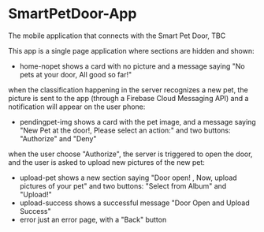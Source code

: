 # SmartPetDoor-App

The mobile application that connects with the Smart Pet Door, TBC

This app is a single page application where sections are hidden and shown:


- home-nopet
  shows a card with no picture and a message saying "No pets at your door, All good so far!"
  
when the classification happening in the server recognizes a new pet, the picture is sent to the app (through a Firebase Cloud Messaging API) and a notification will appear on the user phone:
- pendingpet-img
  shows a card with the pet image, and a message saying "New Pet at the door!, Please select an action:"
  and two buttons: "Authorize" and "Deny"
  
when the user choose "Authorize", the server is triggered to open the door, and the user is asked to upload new pictures of the new pet:
- upload-pet
  shows a new section saying "Door open! , Now, upload pictures of your pet"
  and two buttons: "Select from Album" and "Upload!"
- upload-success
  shows a successful message "Door Open and Upload Success"
- error
  just an error page, with a "Back" button
